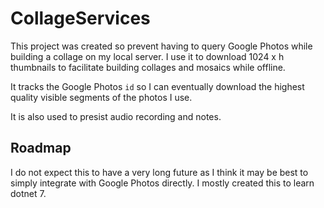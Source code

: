 # CollageServices

This project was created so prevent having to query Google Photos while building a collage on my local server.  I use it to download 1024 x h thumbnails to facilitate building collages and mosaics while offline.

It tracks the Google Photos `id` so I can eventually download the highest quality visible segments of the photos I use.

It is also used to presist audio recording and notes.

## Roadmap

I do not expect this to have a very long future as I think it may be best to simply integrate with Google Photos directly.  I mostly created this to learn dotnet 7.
